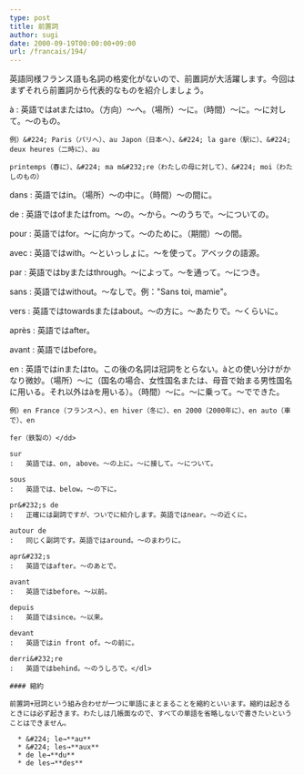 ```yaml
---
type: post
title: 前置詞
author: sugi
date: 2000-09-19T00:00:00+09:00
url: /francais/194/
---
```

英語同様フランス語も名詞の格変化がないので、前置詞が大活躍します。今回はまずそれら前置詞から代表的なものを紹介しましょう。

&#224; 
:   英語ではatまたはto。（方向）～へ。（場所）～に。（時間）～に。～に対して。～のもの。
   
    例）&#224; Paris（パリへ）、au Japon（日本へ）、&#224; la gare（駅に）、&#224; deux heures（二時に）、au
  
    printemps（春に）、&#224; ma m&#232;re（わたしの母に対して）、&#224; moi（わたしのもの）

dans
:   英語ではin。（場所）～の中に。（時間）～の間に。

de
:   英語ではofまたはfrom。～の。～から。～のうちで。～についての。

pour
:   英語ではfor。～に向かって。～のために。（期間）～の間。

avec
:   英語ではwith。～といっしょに。～を使って。アベックの語源。

par
:   英語ではbyまたはthrough。～によって。～を通って。～につき。

sans
:   英語ではwithout。～なしで。例："Sans toi, mamie"。

vers
:   英語ではtowardsまたはabout。～の方に。～あたりで。～くらいに。

apr&#232;s
:   英語ではafter。

avant
:   英語ではbefore。

en
:   英語ではinまたはto。この後の名詞は冠詞をとらない。&#224;との使い分けがかなり微妙。（場所）～に（国名の場合、女性国名または、母音で始まる男性国名に用いる。それ以外は&#224;を用いる）。（時間）～に。～に乗って。～でできた。</p> 
    
    例）en France（フランスへ）、en hiver（冬に）、en 2000（2000年に）、en auto（車で）、en
  
    fer（鉄製の）</dd> 
    
    sur
    :   英語では、on, above。～の上に。～に接して。～について。
    
    sous
    :   英語では、below。～の下に。
    
    pr&#232;s de
    :   正確には副詞ですが、ついでに紹介します。英語ではnear。～の近くに。
    
    autour de
    :   同じく副詞です。英語ではaround。～のまわりに。
    
    apr&#232;s
    :   英語ではafter。～のあとで。
    
    avant
    :   英語ではbefore。～以前。
    
    depuis
    :   英語ではsince。～以来。
    
    devant
    :   英語ではin front of。～の前に。
    
    derri&#232;re
    :   英語ではbehind。～のうしろで。</dl> 
    
    #### 縮約
    
    前置詞+冠詞という組み合わせが一つに単語にまとまることを縮約といいます。縮約は起きるときには必ず起きます。わたしは几帳面なので、すべての単語を省略しないで書きたいということはできません。
    
      * &#224; le→**au**
      * &#224; les→**aux**
      * de le→**du**
      * de les→**des**
